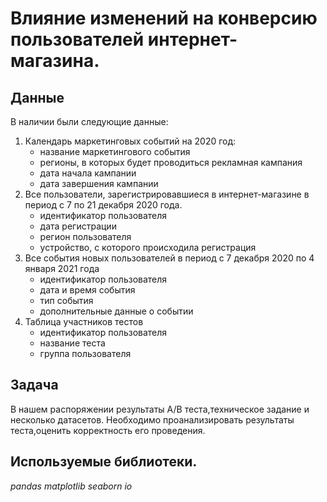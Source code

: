 # Влияние изменений на конверсию пользователей интернет-магазина.

## Данные
В наличии были следующие данные:
1. Календарь маркетинговых событий на 2020 год:
   * название маркетингового события
   * регионы, в которых будет проводиться рекламная кампания
   * дата начала кампании
   * дата завершения кампании  
2. Все пользователи, зарегистрировавшиеся в интернет-магазине в период с 7 по 21 декабря 2020 года.
   * идентификатор пользователя
   * дата регистрации
   * регион пользователя
   * устройство, с которого происходила регистрация
3. Все события новых пользователей в период с 7 декабря 2020 по 4 января 2021 года
   * идентификатор пользователя
   * дата и время события
   * тип события
   * дополнительные данные о событии
4. Таблица участников тестов
   * идентификатор пользователя
   * название теста
   * группа пользователя

## Задача
В нашем распоряжении результаты A/B теста,техническое задание и несколько датасетов. Необходимо проанализировать результаты теста,оценить корректность его проведения.

## Используемые библиотеки.
_pandas_
_matplotlib_
_seaborn_
_io_         
